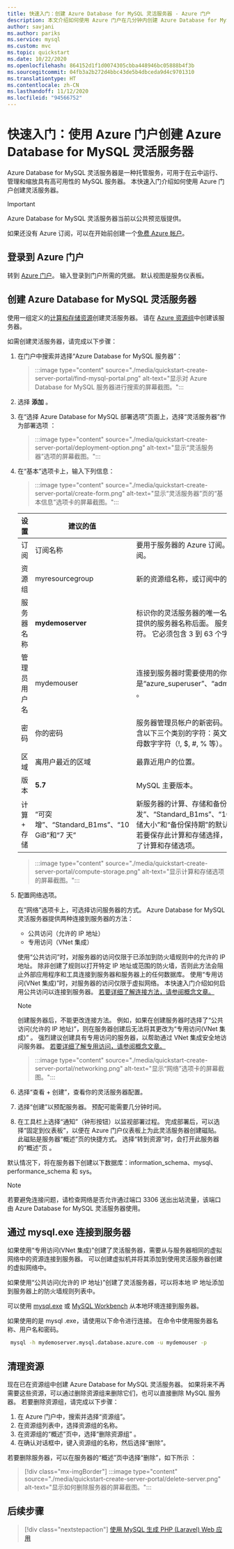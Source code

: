 ```yaml
---
title: 快速入门：创建 Azure Database for MySQL 灵活服务器 - Azure 门户
description: 本文介绍如何使用 Azure 门户在几分钟内创建 Azure Database for MySQL 灵活服务器。
author: savjani
ms.author: pariks
ms.service: mysql
ms.custom: mvc
ms.topic: quickstart
ms.date: 10/22/2020
ms.openlocfilehash: 864152d1f1d0074305cbba448946bc05888b4f3b
ms.sourcegitcommit: 04fb3a2b272d4bbc43de5b4dbceda9d4c9701310
ms.translationtype: HT
ms.contentlocale: zh-CN
ms.lasthandoff: 11/12/2020
ms.locfileid: "94566752"
---
```

# <a name="quickstart-use-the-azure-portal-to-create-an-azure-database-for-mysql-flexible-server"></a>快速入门：使用 Azure 门户创建 Azure Database for MySQL 灵活服务器

Azure Database for MySQL 灵活服务器是一种托管服务，可用于在云中运行、管理和缩放具有高可用性的 MySQL 服务器。 本快速入门介绍如何使用 Azure 门户创建灵活服务器。

> [!IMPORTANT] 
> Azure Database for MySQL 灵活服务器当前以公共预览版提供。

如果还没有 Azure 订阅，可以在开始前创建一个[免费 Azure 帐户](https://azure.microsoft.com/free/)。

## <a name="sign-in-to-the-azure-portal"></a>登录到 Azure 门户
转到 [Azure 门户](https://portal.azure.com/)。 输入登录到门户所需的凭据。 默认视图是服务仪表板。

## <a name="create-an-azure-database-for-mysql-flexible-server"></a>创建 Azure Database for MySQL 灵活服务器

使用一组定义的[计算和存储资源](./concepts-compute-storage.md)创建灵活服务器。 请在 [Azure 资源组](../../azure-resource-manager/management/overview.md)中创建该服务器。

如需创建灵活服务器，请完成以下步骤：

1. 在门户中搜索并选择“Azure Database for MySQL 服务器”：
    
    > :::image type="content" source="./media/quickstart-create-server-portal/find-mysql-portal.png" alt-text="显示对 Azure Database for MySQL 服务器进行搜索的屏幕截图。":::

2. 选择 **添加** 。 

3. 在“选择 Azure Database for MySQL 部署选项”页面上，选择“灵活服务器”作为部署选项 ：
     
    > :::image type="content" source="./media/quickstart-create-server-portal/deployment-option.png" alt-text="显示“灵活服务器”选项的屏幕截图。":::    

4. 在“基本”选项卡上，输入下列信息： 

    > :::image type="content" source="./media/quickstart-create-server-portal/create-form.png" alt-text="显示“灵活服务器”页的“基本信息”选项卡的屏幕截图。"::: 
                                    
    |**设置**|**建议的值**|**说明**|
    |---|---|---|
    订阅|订阅名称|要用于服务器的 Azure 订阅。 如果你有多个订阅，请选择要计费的资源所在的订阅。|
    资源组|myresourcegroup| 新的资源组名称，或订阅中的现有资源组。|
    服务器名称 |**mydemoserver**|标识你的灵活服务器的唯一名称。 域名 `mysql.database.azure.com` 将追加到所提供的服务器名称后面。 服务器名称只能包含小写字母、数字和连字符 (-) 字符。 它必须包含 3 到 63 个字符。|
    管理员用户名 |mydemouser| 连接到服务器时需要使用的你自己的登录帐户。 管理员用户名不能是“azure_superuser”、“admin”、“administrator”、“root”、“guest”或“public”     。|
    密码 |你的密码| 服务器管理员帐户的新密码。 该密码必须包含 8 到 128 个字符。 密码还必须包含以下三个类别的字符：英文大写字母、英文小写字母、数字（0 到 9）和非字母数字字符（!, $, #, % 等）。|
    区域|离用户最近的区域| 最靠近用户的位置。|
    版本|**5.7**| MySQL 主要版本。|
    计算 + 存储 | “可突增”、“Standard_B1ms”、“10 GiB”和“7 天”    | 新服务器的计算、存储和备份配置。 选择“配置服务器”。 “可突发”、“Standard_B1ms”、“10 GiB”和“7 天”分别是“计算层”、“计算大小”、“存储大小”和“备份保持期”的默认值       。 可按原样保留这些值，也可对其进行调整。 若要保存此计算和存储选择，请选择“保存”继续进行配置。 下面的屏幕截图显示了计算和存储选项。|
    
    > :::image type="content" source="./media/quickstart-create-server-portal/compute-storage.png" alt-text="显示计算和存储选项的屏幕截图。":::

5. 配置网络选项。

    在“网络”选项卡上，可选择访问服务器的方式。 Azure Database for MySQL 灵活服务器提供两种连接到服务器的方法： 
   - 公共访问（允许的 IP 地址）
   - 专用访问（VNet 集成） 
   
   使用“公共访问”时，对服务器的访问仅限于已添加到防火墙规则中的允许的 IP 地址。 除非创建了规则以打开特定 IP 地址或范围的防火墙，否则此方法会阻止外部应用程序和工具连接到服务器和服务器上的任何数据库。 使用“专用访问(VNet 集成)”时，对服务器的访问仅限于虚拟网络。 本快速入门介绍如何启用公共访问以连接到服务器。 [若要详细了解连接方法，请参阅概念文章。](./concepts-networking.md)

    > [!NOTE]
    > 创建服务器后，不能更改连接方法。 例如，如果在创建服务器时选择了“公共访问(允许的 IP 地址)”，则在服务器创建后无法将其更改为“专用访问(VNet 集成)” 。 强烈建议创建具有专用访问的服务器，以帮助通过 VNet 集成安全地访问服务器。 [若要详细了解专用访问，请参阅概念文章。](./concepts-networking.md)

    > :::image type="content" source="./media/quickstart-create-server-portal/networking.png" alt-text="显示“网络”选项卡的屏幕截图。":::  

6. 选择“查看 + 创建”，查看你的灵活服务器配置。

7. 选择“创建”以预配服务器。 预配可能需要几分钟时间。

8. 在工具栏上选择“通知”（钟形按钮）以监视部署过程。 完成部署后，可以选择“固定到仪表板”，以便在 Azure 门户仪表板上为此灵活服务器创建磁贴。 此磁贴是服务器“概述”页的快捷方式。 选择“转到资源”时，会打开此服务器的“概述”页 。

默认情况下，将在服务器下创建以下数据库：information_schema、mysql、performance_schema 和 sys。

> [!NOTE]
> 若要避免连接问题，请检查网络是否允许通过端口 3306 送出出站流量，该端口由 Azure Database for MySQL 灵活服务器使用。  

## <a name="connect-to-the-server-by-using-mysqlexe"></a>通过 mysql.exe 连接到服务器

如果使用“专用访问(VNet 集成)”创建了灵活服务器，需要从与服务器相同的虚拟网络中的资源连接到服务器。 可以创建虚拟机并将其添加到使用灵活服务器创建的虚拟网络中。

如果使用“公共访问(允许的 IP 地址)”创建了灵活服务器，可以将本地 IP 地址添加到服务器上的防火墙规则列表中。

可以使用 [mysql.exe](https://dev.mysql.com/doc/refman/8.0/en/mysql.html) 或 [MySQL Workbench](./connect-workbench.md) 从本地环境连接到服务器。 

如果使用的是 mysql .exe，请使用以下命令进行连接。 在命令中使用服务器名称、用户名和密码。 

```bash
 mysql -h mydemoserver.mysql.database.azure.com -u mydemouser -p
```
## <a name="clean-up-resources"></a>清理资源
现在已在资源组中创建 Azure Database for MySQL 灵活服务器。 如果将来不再需要这些资源，可以通过删除资源组来删除它们，也可以直接删除 MySQL 服务器。 若要删除资源组，请完成以下步骤：

1. 在 Azure 门户中，搜索并选择“资源组”。
1. 在资源组列表中，选择资源组的名称。
1. 在资源组的“概述”页中，选择“删除资源组” 。
1. 在确认对话框中，键入资源组的名称，然后选择“删除”。

若要删除服务器，可以在服务器的“概述”页中选择“删除”，如下所示 ：

> [!div class="mx-imgBorder"]
> :::image type="content" source="./media/quickstart-create-server-portal/delete-server.png" alt-text="显示如何删除服务器的屏幕截图。":::

## <a name="next-steps"></a>后续步骤

> [!div class="nextstepaction"]
> [使用 MySQL 生成 PHP (Laravel) Web 应用](tutorial-php-database-app.md)
